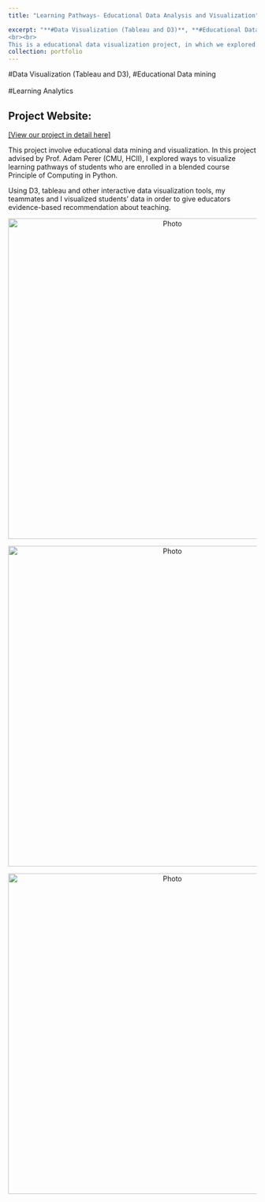 ```yaml
---
title: "Learning Pathways- Educational Data Analysis and Visualization" 

excerpt: "**#Data Visualization (Tableau and D3)**, **#Educational Data mining**, **#Learning Analytics**
<br><br>
This is a educational data visualization project, in which we explored different factors' contribution to their final learning outcome, and visualized students' learning pathways in order to give educators evidence-based suggestions.<img src='https://kexin-yang.github.io/images/Learning_Paths/Completion.png?raw=true' alt='Photo' style='width: 650px;'/>"  
collection: portfolio  
---
```

  
\#Data Visualization (Tableau and D3), \#Educational Data mining<br>  
\#Learning Analytics

## Project Website: 

[[View our project in detail here]](https://metals-ids-18fall.github.io/student-pathway/)

This project involve educational data mining and visualization. In this project advised by Prof. Adam Perer (CMU, HCII), I explored ways to visualize learning pathways of students who are enrolled in a blended course Principle of Computing in Python. 
 
Using D3, tableau and other interactive data visualization tools, my teammates and I visualized students’ data in order to give educators evidence-based recommendation about teaching.   
 <p align="center">
 <img src="https://kexin-yang.github.io/images/Learning_Paths/Completion.png?raw=true" alt="Photo" style="width: 650px;"/>  
</p>

 <p align="center">
 <img src="https://kexin-yang.github.io/images/Learning_Paths/ErrorAnalysis.png?raw=true" alt="Photo" style="width: 650px;"/>  
</p>
 <p align="center">
 <img src="https://kexin-yang.github.io/images/Learning_Paths/LearningPathways.png?raw=true" alt="Photo" style="width: 650px;"/>  
</p>

  
  




